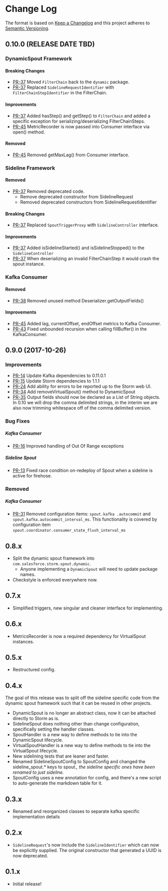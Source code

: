 # Change Log
The format is based on [Keep a Changelog](http://keepachangelog.com/)
and this project adheres to [Semantic Versioning](http://semver.org/).

## 0.10.0 (RELEASE DATE TBD)

### DynamicSpout Framework
#### Breaking Changes
- [PR-37](https://github.com/salesforce/storm-dynamic-spout/pull/37) Moved `FilterChain` back to the `dynamic` package.
- [PR-37](https://github.com/salesforce/storm-dynamic-spout/pull/37) Replaced `SidelineRequestIdentifier` with `FilterChainStepIdentifier` in the FilterChain.

#### Improvements
- [PR-37](https://github.com/salesforce/storm-dynamic-spout/pull/37) Added hasStep() and getStep() to `FilterChain` and added a specific exception for serializing/deserializing FilterChainSteps.
- [PR-45](https://github.com/salesforce/storm-dynamic-spout/pull/45) MetricRecorder is now passed into Consumer interface via open() method.

#### Removed
- [PR-45](https://github.com/salesforce/storm-dynamic-spout/pull/45) Removed getMaxLag() from Consumer interface.

### Sideline Framework
#### Removed
- [PR-37](https://github.com/salesforce/storm-dynamic-spout/pull/37) Removed deprecated code.
    - Remove deprecated constructor from SidelineRequest
    - Removed deprecated constructors from SidelineRequestIdentifier
    
#### Breaking Changes
- [PR-37](https://github.com/salesforce/storm-dynamic-spout/pull/37) Replaced `SpoutTriggerProxy` with `SidelineController` interface.

#### Improvements
- [PR-37](https://github.com/salesforce/storm-dynamic-spout/pull/37) Added isSidelineStarted() and isSidelineStopped() to the `SidelineController`
- [PR-37](https://github.com/salesforce/storm-dynamic-spout/pull/37) When deserializing an invalid FilterChainStep it would crash the spout instance.

### Kafka Consumer
#### Removed
- [PR-38](https://github.com/salesforce/storm-dynamic-spout/pull/38) Removed unused method Deserializer.getOutputFields()

#### Improvements
- [PR-45](https://github.com/salesforce/storm-dynamic-spout/pull/45) Added lag, currentOffset, endOffset metrics to Kafka Consumer.
- [PR-43](https://github.com/salesforce/storm-dynamic-spout/pull/43) Fixed unbounded recursion when calling fillBuffer() in the KafkaConsumer.


## 0.9.0 (2017-10-26)
### Improvements
- [PR-14](https://github.com/salesforce/storm-dynamic-spout/pull/14) Update Kafka dependencies to 0.11.0.1
- [PR-15](https://github.com/salesforce/storm-dynamic-spout/pull/15) Update Storm dependencies to 1.1.1
- [PR-24](https://github.com/salesforce/storm-dynamic-spout/pull/24) Add ability for errors to be reported up to the Storm web UI.
- [PR-34](https://github.com/salesforce/storm-dynamic-spout/pull/34) Add removeVirtualSpout() method to DynamicSpout
- [PR-35](https://github.com/salesforce/storm-dynamic-spout/pull/35/files) Output fields should now be declared as a List of String objects. In 0.10 we will drop the comma delimited strings, in the interim we are also now trimming whitespace off of the comma delimited version. 

### Bug Fixes
##### Kafka Consumer
- [PR-16](https://github.com/salesforce/storm-dynamic-spout/pull/16) Improved handling of Out Of Range exceptions
##### Sideline Spout
- [PR-13](https://github.com/salesforce/storm-dynamic-spout/pull/13) Fixed race condition on-redeploy of Spout when a 
sideline is active for firehose.

### Removed
##### Kafka Consumer
- [PR-31](https://github.com/salesforce/storm-dynamic-spout/pull/31) Removed configuration items: `spout.kafka
.autocommit` and `spout.kafka.autocommit_interval_ms`.  This functionality is covered by configuration item `spout.coordinator.consumer_state_flush_interval_ms`

## 0.8.x
- Split the dynamic spout framework into `com.salesforce.storm.spout.dynamic`.
  - Anyone implementing a `DynamicSpout` will need to update package names.
- Checkstyle is enforced everywhere now.

## 0.7.x
- Simplified triggers, new singular and cleaner interface for implementing.

## 0.6.x
- MetricsRecorder is now a required dependency for VirtualSpout instances.

## 0.5.x
- Restructured config.

## 0.4.x
The goal of this release was to split off the sideline specific code from the dynamic spout framework such that it can be reused in other projects. 
- DynamicSpout is no longer an abstract class, now it can be attached directly to Storm as is.
- SidelineSpout does nothing other than change configuration, specifically setting the handler classes.
- SpoutHandler is a new way to define methods to tie into the DynamicSpout lifecycle.
- VirtualSpoutHandler is a new way to define methods to tie into the VirtualSpout lifecycle.
- New sidelining tests that are leaner and faster.
- Renamed SidelineSpoutConfig to SpoutConfig and changed the sideline_spout.* keys to spout.*, the sideline specific ones have been renamed to just sideline.*
- SpoutConfig uses a new annotation for config, and there's a new script to auto-generate the markdown table for it.

## 0.3.x
- Renamed and reorganized classes to separate kafka specific implementation details

## 0.2.x
- `SidelineRequest`'s now include the `SidelineIdentifier` which can now be explicitly supplied.  The original constructor that generated a UUID is now deprecated. 

## 0.1.x
- Initial release!
